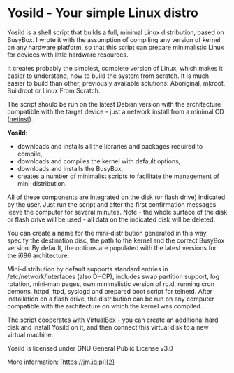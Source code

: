 # Yosild - Your simple Linux distro

Yosild is a shell script that builds a full, minimal Linux distribution, based on BusyBox. I wrote it with the assumption of compiling any version of kernel on any hardware platform, so that this script can prepare minimalistic Linux for devices with little hardware resources.

It creates probably the simplest, complete version of Linux, which makes it easier to understand, how to build the system from scratch. It is much easier to build than other, previously available solutions: Aboriginal, mkroot, Buildroot or Linux From Scratch.

The script should be run on the latest Debian version with the architecture compatible with the target device - just a network install from a minimal CD ([netinst][1]).

**Yosild**:

* downloads and installs all the libraries and packages required to compile,
* downloads and compiles the kernel with default options,
* downloads and installs the BusyBox,
* creates a number of minimalist scripts to facilitate the management of mini-distribution.

All of these components are integrated on the disk (or flash drive) indicated by the user. Just run the script and after the first confirmation messages leave the computer for several minutes. Note - the whole surface of the disk or flash drive will be used - all data on the indicated disk will be deleted.

You can create a name for the mini-distribution generated in this way, specify the destination disc, the path to the kernel and the correct BusyBox version. By default, the options are populated with the latest versions for the i686 architecture.

Mini-distribution by default supports standard entries in /etc/network/interfaces (also DHCP), includes swap partition support, log rotation, mini-man pages, own minimalistic version of rc.d, running cron demons, httpd, ftpd, syslogd and prepared boot script for telnetd. After installation on a flash drive, the distribution can be run on any computer compatible with the architecture on which the kernel was compiled.

The script cooperates with VirtualBox - you can create an additional hard disk and install Yosild on it, and then connect this virtual disk to a new virtual machine.

Yosild is licensed under GNU General Public License v3.0

More information: [https://jm.iq.pl][2]

[1]: https://www.debian.org/CD/netinst/
[2]: https://jm.iq.pl/yosild-my-your-linux-distribution/
